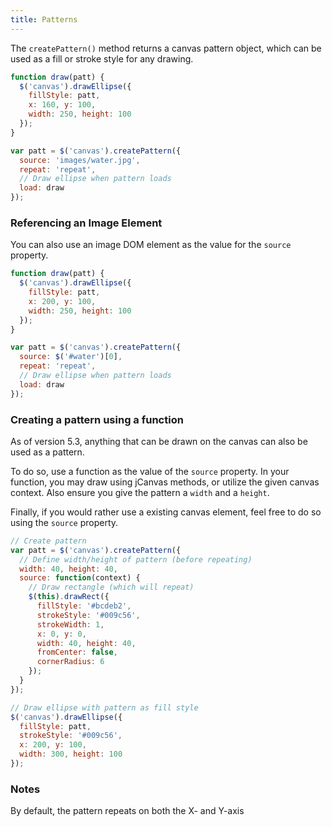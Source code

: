 ```yaml
---
title: Patterns
---
```


The `createPattern()` method returns a canvas pattern object, which can be used as a fill or stroke style for any drawing.

```js
function draw(patt) {
  $('canvas').drawEllipse({
    fillStyle: patt,
    x: 160, y: 100,
    width: 250, height: 100
  });
}

var patt = $('canvas').createPattern({
  source: 'images/water.jpg',
  repeat: 'repeat',
  // Draw ellipse when pattern loads
  load: draw
});
```

### Referencing an Image Element

You can also use an image DOM element as the value for the `source` property.

```js
function draw(patt) {
  $('canvas').drawEllipse({
    fillStyle: patt,
    x: 200, y: 100,
    width: 250, height: 100
  });
}

var patt = $('canvas').createPattern({
  source: $('#water')[0],
  repeat: 'repeat',
  // Draw ellipse when pattern loads
  load: draw
});
```

### Creating a pattern using a function

As of version 5.3, anything that can be drawn on the canvas can also be used as a pattern.

To do so, use a function as the value of the `source` property. In your function, you may draw using jCanvas methods, or utilize the given canvas context. Also ensure you give the pattern a `width` and a `height`.

Finally, if you would rather use a existing canvas element, feel free to do so using the `source` property.

```js
// Create pattern
var patt = $('canvas').createPattern({
  // Define width/height of pattern (before repeating)
  width: 40, height: 40,
  source: function(context) {
    // Draw rectangle (which will repeat)
    $(this).drawRect({
      fillStyle: '#bcdeb2',
      strokeStyle: '#009c56',
      strokeWidth: 1,
      x: 0, y: 0,
      width: 40, height: 40,
      fromCenter: false,
      cornerRadius: 6
    });
  }
});

// Draw ellipse with pattern as fill style
$('canvas').drawEllipse({
  fillStyle: patt,
  strokeStyle: '#009c56',
  x: 200, y: 100,
  width: 300, height: 100
});
```

### Notes
By default, the pattern repeats on both the X- and Y-axis
